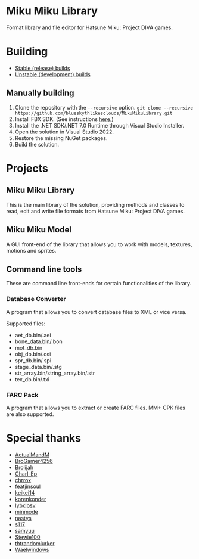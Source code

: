 # Miku Miku Library

Format library and file editor for Hatsune Miku: Project DIVA games.

# Building

* [Stable (release) builds](https://github.com/blueskythlikesclouds/MikuMikuLibrary/releases)
* [Unstable (development) builds](https://ci.appveyor.com/project/DavidMax-dm/mikumikulibrarycn)

## Manually building

1. Clone the repository with the `--recursive` option. `git clone --recursive https://github.com/blueskythlikesclouds/MikuMikuLibrary.git`
2. Install FBX SDK. (See instructions [here.](https://github.com/blueskythlikesclouds/MikuMikuLibrary/tree/master/MikuMikuLibrary.Native/Dependencies/FBX))
3. Install the .NET SDK/.NET 7.0 Runtime through Visual Studio Installer.
4. Open the solution in Visual Studio 2022.
5. Restore the missing NuGet packages.
6. Build the solution.

# Projects

## Miku Miku Library

This is the main library of the solution, providing methods and classes to read, edit and write file formats from Hatsune Miku: Project DIVA games.

## Miku Miku Model

A GUI front-end of the library that allows you to work with models, textures, motions and sprites.

## Command line tools

These are command line front-ends for certain functionalities of the library.

### Database Converter

A program that allows you to convert database files to XML or vice versa.

Supported files:

* aet_db.bin/.aei
* bone_data.bin/.bon
* mot_db.bin
* obj_db.bin/.osi
* spr_db.bin/.spi
* stage_data.bin/.stg
* str_array.bin/string_array.bin/.str
* tex_db.bin/.txi

### FARC Pack

A program that allows you to extract or create FARC files. MM+ CPK files are also supported.

# Special thanks

* [ActualMandM](https://github.com/ActualMandM)
* [BroGamer4256](https://github.com/BroGamer4256)
* [Brolijah](https://github.com/Brolijah)
* [Charl-Ep](https://github.com/Charl-Ep)
* [chrrox](https://www.deviantart.com/chrrox)
* [featjinsoul](https://github.com/featjinsoul)
* [keikei14](https://github.com/keikei14)
* [korenkonder](https://github.com/korenkonder)
* [lybxlpsv](https://github.com/lybxlpsv)
* [minmode](https://www.deviantart.com/minmode)
* [nastys](https://github.com/nastys)
* [s117](https://github.com/s117)
* [samyuu](https://github.com/samyuu)
* [Stewie100](https://github.com/Stewie100)
* [thtrandomlurker](https://github.com/thtrandomlurker)
* [Waelwindows](https://github.com/Waelwindows)
